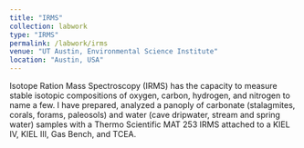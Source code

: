 ```yaml
---
title: "IRMS"
collection: labwork
type: "IRMS"
permalink: /labwork/irms
venue: "UT Austin, Environmental Science Institute"
location: "Austin, USA"
---
```


Isotope Ration Mass Spectroscopy (IRMS) has the capacity to measure stable isotopic compositions of oxygen, carbon, hydrogen, and nitrogen to name a few. I have prepared, analyzed a panoply of carbonate (stalagmites, corals, forams, paleosols) and water (cave dripwater, stream and spring water) samples with a Thermo Scientific MAT 253 IRMS attached to a KIEL IV, KIEL III, Gas Bench, and TCEA.

